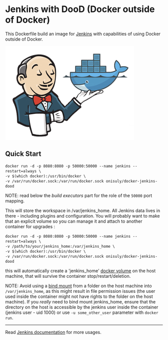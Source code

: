 # Jenkins with DooD (Docker outside of Docker)
This Dockerfile build an image for [Jenkins](https://jenkins.io/) with capabilities of using Docker outside of Docker.

![Jenkins](https://github.com/onisuly/docker-jenkins-dood/raw/master/images/jenkins-dood.png "Jenkins")  

## Quick Start

```shell
docker run -d -p 8080:8080 -p 50000:50000 --name jenkins --restart=always \
-v $(which docker):/usr/bin/docker \
-v /var/run/docker.sock:/var/run/docker.sock onisuly/docker-jenkins-dood
```

NOTE: read below the _build executors_ part for the role of the `50000` port mapping.

This will store the workspace in /var/jenkins_home. All Jenkins data lives in there - including plugins and configuration.
You will probably want to make that an explicit volume so you can manage it and attach to another container for upgrades :

```shell
docker run -d -p 8080:8080 -p 50000:50000 --name jenkins --restart=always \
-v /path/to/your/jenkins_home:/var/jenkins_home \
-v $(which docker):/usr/bin/docker \
-v /var/run/docker.sock:/var/run/docker.sock onisuly/docker-jenkins-dood
```

this will automatically create a 'jenkins_home' [docker volume](https://docs.docker.com/storage/volumes/) on the host machine, that will survive the container stop/restart/deletion.

NOTE: Avoid using a [bind mount](https://docs.docker.com/storage/bind-mounts/) from a folder on the host machine into `/var/jenkins_home`, as this might result in file permission issues (the user used inside the container might not have rights to the folder on the host machine). If you _really_ need to bind mount jenkins_home, ensure that the directory on the host is accessible by the jenkins user inside the container (jenkins user - uid 1000) or use `-u some_other_user` parameter with `docker run`.

---

Read [Jenkins documentation](https://github.com/jenkinsci/docker/blob/master/README.md) for more usages.
